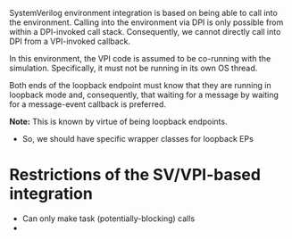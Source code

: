 
SystemVerilog environment integration is based on being able to 
call into the environment. Calling into the environment via
DPI is only possible from within a DPI-invoked call stack.
Consequently, we cannot directly call into DPI from a VPI-invoked
callback.

In this environment, the VPI code is assumed to be co-running 
with the simulation. Specifically, it must not be running
in its own OS thread.

Both ends of the loopback endpoint must know that they are 
running in loopback mode and, consequently, that waiting
for a message by waiting for a message-event callback is
preferred.

**Note:** This is known by virtue of being loopback endpoints.
- So, we should have specific wrapper classes for loopback EPs

# Restrictions of the SV/VPI-based integration
- Can only make task (potentially-blocking) calls
- 
